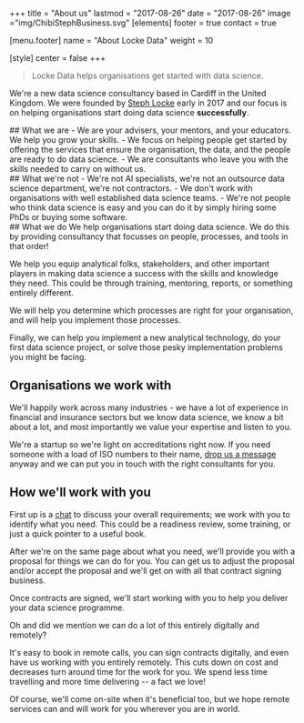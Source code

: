 +++
title = "About us"
lastmod = "2017-08-26"
date = "2017-08-26"
image ="img/ChibiStephBusiness.svg"
[elements]
  footer = true
  contact = true

[menu.footer]
  name = "About Locke Data"
  weight = 10


[style]
  center = false
+++

> Locke Data helps organisations get started with data science.

We're a new data science consultancy based in Cardiff in the United Kingdom. We were founded by [Steph Locke](../steph) early in 2017 and our focus is on helping organisations start doing data science **successfully**. 

   <div class="row">
    <div class="col-lg-6  bg-light-gray"> 
## What we are
- We are your advisers, your mentors, and your educators. We help you grow your skills. 
- We focus on helping people get started by offering the services that ensure the organisation, the data, and the people are ready to do data science. 
- We are consultants who leave you with the skills needed to carry on without us.

</div>

<div class="col-lg-6"> 
## What we're not
- We're not AI specialists, we're not an outsource data science department, we're not contractors.
- We don't work with organisations with well established data science teams. 
- We're not people who think data science is easy and you can do it by simply hiring some PhDs or buying some software.

</div>
</div>
## What we do
We help organisations start doing data science. We do this by providing consultancy that focusses on people, processes, and tools in that order!

We help you equip analytical folks, stakeholders, and other important players in making data science a success with the skills and knowledge they need. This could be through training, mentoring, reports, or something entirely different. 

We will help you determine which processes are right for your organisation, and will help you implement those processes.

Finally, we can help you implement a new analytical technology, do your first data science project, or solve those pesky implementation problems you might be facing.

## Organisations we work with
We'll happily work across many industries - we have a lot of experience in financial and insurance sectors but we know data science, we know a bit about a lot, and most importantly we value your expertise and listen to you.

We're a startup so we're light on accreditations right now. If you need someone with a load of ISO numbers to their name, [drop us a message](//itsalocke.com/#contact) anyway and we can put you in touch with the right consultants for you.

 
## How we'll work with you
First up is a [chat](../#contact) to discuss your overall requirements; we work with you to identify what you need. This could be a readiness review, some training, or just a quick pointer to a useful book.

After we're on the same page about what you need, we'll provide you with a proposal for things we can do for you. You can get us to adjust the proposal and/or accept the proposal and we'll get on with all that contract signing business.

Once contracts are signed, we'll start working with you to help you deliver your data science programme.

Oh and did we mention we can do a lot of this entirely digitally and remotely? 

It's easy to book in remote calls, you can sign contracts digitally, and even have us working with you entirely remotely. This cuts down on cost and decreases turn around time for the work for you. We spend less time travelling and more time delivering -- a fact we love! 

Of course, we'll come on-site when it's beneficial too, but we hope remote services can and will work for you wherever you are in world.
